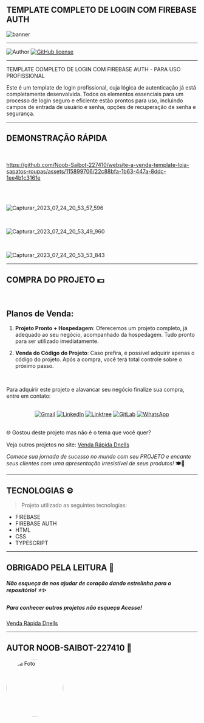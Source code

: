 ## **TEMPLATE COMPLETO DE LOGIN COM FIREBASE AUTH**

![banner](https://github.com/Noob-Saibot-227410/website-a-venda-template-loja-sapatos-roupas/assets/115899706/6b17dabb-cc15-4a51-ac79-113178b1fe32)

<hr>

![Author](https://img.shields.io/badge/author-%40NOOB_SAIBOT_22742410-blue.svg)
[![GitHub license](https://img.shields.io/github/license/nauvalazhar/my-login.svg)](https://github.com/nauvalazhar/my-login/blob/master/LICENSE)


<hr>

TEMPLATE COMPLETO DE LOGIN COM FIREBASE AUTH - PARA USO PROFISSIONAL

Este é um template de login profissional, cuja lógica de autenticação já está completamente desenvolvida. Todos os elementos essenciais para um processo de login seguro e eficiente estão prontos para uso, incluindo campos de entrada de usuário e senha, opções de recuperação de senha e segurança.

<hr>

## **DEMONSTRAÇÃO RÁPIDA**

<br>

https://github.com/Noob-Saibot-227410/website-a-venda-template-loja-sapatos-roupas/assets/115899706/22c88bfa-1b63-447a-8ddc-1ee4b1c3161e

<br>

<br>

![Capturar_2023_07_24_20_53_57_596](https://github.com/Noob-Saibot-227410/website-a-venda-template-loja-sapatos-roupas/assets/115899706/0e3b39af-4498-4e7b-8a7d-c95107fa0230)

<br>

![Capturar_2023_07_24_20_53_49_960](https://github.com/Noob-Saibot-227410/website-a-venda-template-loja-sapatos-roupas/assets/115899706/194dc360-86e3-4414-ae0a-2053c36e0e45)

<br>

![Capturar_2023_07_24_20_53_53_843](https://github.com/Noob-Saibot-227410/website-a-venda-template-loja-sapatos-roupas/assets/115899706/99266601-c172-4446-a845-0a11a7e565e7)

<hr>

## COMPRA DO PROJETO 💵

<br>

## Planos de Venda:

1. **Projeto Pronto + Hospedagem**: Oferecemos um projeto completo, já adequado ao seu negócio, acompanhado da hospedagem. Tudo pronto para ser utilizado imediatamente.

2. **Venda do Código do Projeto**: Caso prefira, é possível adquirir apenas o código do projeto. Após a compra, você terá total controle sobre o próximo passo.

<br>

Para adquirir este projeto e alavancar seu negócio finalize sua compra, entre em contato: 

<br>

<div align="center">
  <a href="mailto:devops.davi@gmail.com" target="_blank"><img src="https://img.shields.io/badge/-Gmail-%23333?style=for-the-badge&logo=gmail&logoColor=white" alt="Gmail"></a>
  <a href="https://www.linkedin.com/in/davi-santos-cardoso-da-silva-b4678524a/" target="_blank"><img src="https://img.shields.io/badge/-LinkedIn-%230077B5?style=for-the-badge&logo=linkedin&logoColor=white" alt="LinkedIn"></a>
  <a href="https://linktr.ee/devops_davi" target="_blank"><img src="https://img.shields.io/badge/-Linktree-%23FF5722?style=for-the-badge" alt="Linktree"></a>
  <a href="https://gitlab.com/Noob-Saibot-227410" target="_blank"><img src="https://img.shields.io/badge/-GitLab-%23FCA121?style=for-the-badge&logo=gitlab&logoColor=white" alt="GitLab"></a>
  <a href="https://wa.me/5511976161682?text=Olá,%20estou%20entrando%20em%20contato%20através%20do%20GitHub." target="_blank"><img src="https://img.shields.io/badge/-WhatsApp-%232CA5E0?style=for-the-badge&logo=whatsapp&logoColor=white" alt="WhatsApp"></a>
</div>


<br>

🌐 Gostou deste projeto mas não é o tema que você quer?

<p> Veja outros projetos no site: <a href = https://venda-rapida-dnells.web.app/ target="_blank"> Venda Rápida Dnells</a> <p>

*Comece sua jornada de sucesso no mundo com seu PROJETO e encante seus clientes com uma apresentação irresistível de seus produtos!* 🍽️🎉

<hr>

## TECNOLOGIAS ⚙️

> Projeto utilizado as seguintes tecnologias:

* FIREBASE
* FIREBASE AUTH
* HTML
* CSS
* TYPESCRIPT 

 <hr>

## OBRIGADO PELA LEITURA 📒

##### Não esqueça de nos ajudar de coração dando estrelinha para o repositório! ⭐✨

##### Para conhecer outros projetos não esqueça Acesse!

<a href = https://venda-rapida-dnells.web.app/ target="_blank"> Venda Rápida Dnells</a>

<hr>

## AUTOR NOOB-SAIBOT-227410 📒

<div style="width: 150px; height: 150px; border-radius: 50%; overflow: hidden;">
  <img src="https://github.com/Noob-Saibot-227410/ProgDev/assets/115899706/79d2c073-9f0d-470e-bfa5-0b0642c1ef9a.png" alt="Sua Foto" style="width: 100%; height: 100%; object-fit: cover;">
</div>
